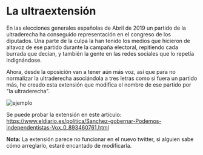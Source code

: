 La ultraextensión
==========

En las elecciones generales españolas de Abril de 2019 un partido de la ultraderecha ha conseguido representación en el congreso de los diputados. Una parte de la culpa la han tenido los medios que hicieron de altavoz de ese partido durante la campaña electoral, repitiendo cada burrada que decían, y también la gente en las redes sociales que lo repetía indignándose.

Ahora, desde la oposición van a tener aún más voz, así que para no normalizar la ultraderecha asociándola a tres letras como si fuera un partido más, he creado esta extensión que modifica el nombre de ese partido por "la ultraderecha".

![ejemplo](https://user-images.githubusercontent.com/3023717/56891225-127a3a80-6a7c-11e9-9718-7bc3f35d0c8f.gif)

Se puede probar la extensión en este artículo: https://www.eldiario.es/politica/Sanchez-gobernar-Podemos-independentistas-Vox_0_893460761.html

**Nota:** La extensión parece no funcionar en el nuevo twitter, si alguien sabe cómo arreglarlo, estaré encantado de modificarla.
